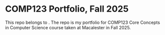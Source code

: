 # COMP123 Portfolio, Fall 2025

This repo belongs to <Student Name>. The repo is my portfolio for COMP123 Core Concepts in Computer Science course taken at Macalester in Fall 2025. 
